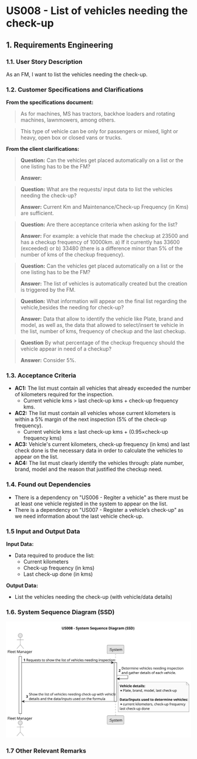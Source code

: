 # US008 - List of vehicles needing the check-up


## 1. Requirements Engineering

### 1.1. User Story Description

As an FM, I want to list the vehicles needing the check-up.

### 1.2. Customer Specifications and Clarifications 

**From the specifications document:**

>	As for machines, MS has tractors, backhoe loaders and rotating machines, lawnmowers, among others. 

>	This type of vehicle can be only for passengers or mixed, light or heavy, open box or closed vans or trucks. 

**From the client clarifications:**

> **Question:** Can the vehicles get placed automatically on a list or the one listing has to be the FM?
>
> **Answer:** 

> **Question:** What are the requests/ input data to list the vehicles needing the check-up?
>
> **Answer:** Current Km and Maintenance/Check-up Frequency (in Kms) are sufficient.

> **Question:** Are there acceptance criteria when asking for the list?
> 
> **Answer:** For example:
a vehicle that made the checkup at 23500 and has a checkup frequency of 10000km.
a) If it currently has 33600 (exceeded) or
b) 33480 (there is a difference minor than 5% of the number of kms of the checkup frequency).

> **Question:** Can the vehicles get placed automatically on a list or the one listing has to be the FM?
> 
> **Answer:** The list of vehicles is automatically created but the creation is triggered by the FM.

> **Question:** What information will appear on the final list regarding the vehicle,besides the needing for check-up?
> 
> **Answer:** Data that allow to identify the vehicle like Plate, brand and model, as well as, the data that allowed to select/insert te vehicle in the list, number of kms, frequency of checkup and the last checkup.

>**Question** By what percentage of the checkup frequency should the vehicle appear in need of a checkup?
> 
> **Answer:** Consider 5%.
> 
### 1.3. Acceptance Criteria

* **AC1:** The list must contain all vehicles that already exceeded the number of kilometers required for the inspection.
  * Current vehicle kms > last check-up kms + check-up frequency kms.
* **AC2:** The list must contain all vehicles whose current kilometers is within a 5% margin of the next inspection (5% of the check-up frequency).
    * Current vehicle kms ≥ last check-up kms + (0.95×check-up frequency kms)
* **AC3:** Vehicle's current kilometers, check-up frequency (in kms) and last check done is the necessary data in order to calculate the vehicles to appear on the list.
* **AC4:** The list must clearly identify the vehicles through: plate number, brand, model and the reason that justified the checkup need.


### 1.4. Found out Dependencies

* There is a dependency on "US006 - Regiter a vehicle" as there must be at least one vehicle registed in the system to appear on the list. 
* There is a dependency on "US007 - Register a vehicle’s check-up" as we need information about the last vehicle check-up.


### 1.5 Input and Output Data

**Input Data:**

* Data required to produce the list:
    * Current kilometers
    * Check-up frequency (in kms)
    * Last check-up done (in kms)

**Output Data:**

* List the vehicles needing the check-up (with vehicle/data details)


### 1.6. System Sequence Diagram (SSD)

![System Sequence Diagram](svg/us008-system-sequence-diagram.svg)

### 1.7 Other Relevant Remarks
